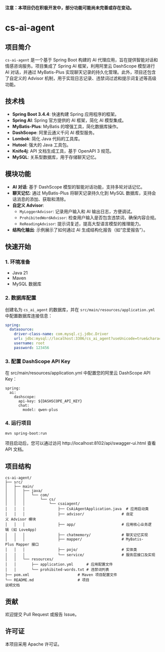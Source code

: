 **注意：本项目仍在积极开发中，部分功能可能尚未完善或存在变动。**

# cs-ai-agent

## 项目简介

`cs-ai-agent` 是一个基于 Spring Boot 构建的 AI 代理应用，旨在提供智能对话和情感咨询服务。项目集成了 Spring AI 框架，利用阿里云 DashScope 模型进行 AI 对话，并通过 MyBatis-Plus 实现聊天记录的持久化管理。此外，项目还包含了自定义的 Advisor 机制，用于实现日志记录、违禁词过滤和提示词复述等高级功能。

## 技术栈

- **Spring Boot 3.4.4**: 快速构建 Spring 应用程序的框架。
- **Spring AI**: Spring 官方提供的 AI 框架，简化 AI 模型集成。
- **MyBatis-Plus**: MyBatis 的增强工具，简化数据库操作。
- **DashScope**: 阿里云通义千问 AI 模型服务。
- **Lombok**: 简化 Java 代码的工具库。
- **Hutool**: 强大的 Java 工具包。
- **Knife4j**: API 文档生成工具，基于 OpenAPI 3 规范。
- **MySQL**: 关系型数据库，用于存储聊天记忆。

## 模块功能

- **AI 对话**: 基于 DashScope 模型的智能对话功能，支持多轮对话记忆。
- **聊天记忆**: 通过 MyBatis-Plus 将聊天记录持久化到 MySQL 数据库，支持会话消息的添加、获取和清除。
- **自定义 Advisor**: 
    - `MyLoggerAdvisor`: 记录用户输入和 AI 输出日志，方便调试。
    - `ProhibitedWordAdvisor`: 检查用户输入是否包含违禁词，确保内容合规。
    - `ReReadingAdvisor`: 提示词复述，提高大型语言模型的推理能力。
- **结构化输出**: 示例展示了如何通过 AI 生成结构化报告（如“恋爱报告”）。

## 快速开始

### 1. 环境准备

- Java 21
- Maven
- MySQL 数据库

### 2. 数据库配置

创建名为 `cs_ai_agent` 的数据库，并在 `src/main/resources/application.yml` 中配置数据库连接信息：

```yaml
spring:
  datasource:
    driver-class-name: com.mysql.cj.jdbc.Driver
    url: jdbc:mysql://localhost:3306/cs_ai_agent?useUnicode=true&characterEncoding=UTF-8&useSSL=false&serverTimezone=UTC
    username: root
    password: 123456
```

### 3. 配置 DashScope API Key
在 src/main/resources/application.yml 中配置您的阿里云 DashScope API Key：

```
spring:
  ai:
    dashscope:
      api-key: ${DASHSCOPE_API_KEY}
      chat:
        model: qwen-plus
```
### 4. 运行项目
```
mvn spring-boot:run
```
项目启动后，您可以通过访问 http://localhost:8102/api/swagger-ui.html 查看 API 文档。

## 项目结构
```
cs-ai-agent/
├── src/
│   ├── main/
│   │   ├── java/
│   │   │   └── com/
│   │   │       └── cs/
│   │   │           └── csaiagent/
│   │   │               ├── CsAiAgentApplication.java  # 应用启动类
│   │   │               ├── advisor/                 # 自定义 Advisor 模块
│   │   │               ├── app/                     # 应用核心业务逻辑 (如 LoveApp)
│   │   │               ├── chatmemory/              # 聊天记忆实现
│   │   │               ├── mapper/                  # MyBatis-Plus Mapper 接口
│   │   │               ├── pojo/                    # 实体类
│   │   │               └── service/                 # 服务层接口及实现
│   │   └── resources/
│   │       ├── application.yml      # 应用配置文件
│   │       └── prohibited-words.txt # 违禁词列表
├── pom.xml                      # Maven 项目配置文件
└── README.md                    # 项目
说明文档
```
## 贡献
欢迎提交 Pull Request 或报告 Issue。

## 许可证
本项目采用 Apache 许可证。